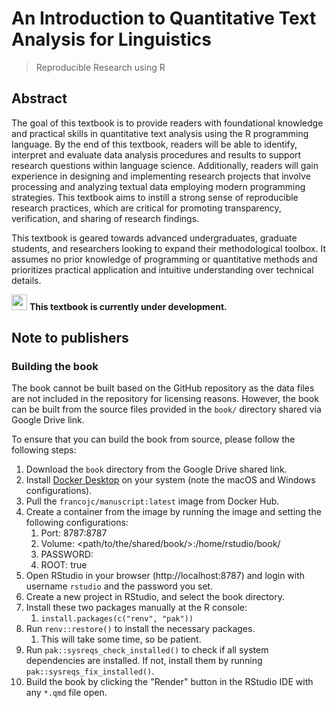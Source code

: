 # An Introduction to Quantitative Text Analysis for Linguistics
> Reproducible Research using R

## Abstract

The goal of this textbook is to provide readers with foundational knowledge and practical skills in quantitative text analysis using the R programming language. By the end of this textbook, readers will be able to identify, interpret and evaluate data analysis procedures and results to support research questions within language science. Additionally, readers will gain experience in designing and implementing research projects that involve processing and analyzing textual data employing modern programming strategies. This textbook aims to instill a strong sense of reproducible research practices, which are critical for promoting transparency, verification, and sharing of research findings.

This textbook is geared towards advanced undergraduates, graduate students, and researchers looking to expand their methodological toolbox. It assumes no prior knowledge of programming or quantitative methods and prioritizes practical application and intuitive understanding over technical details.

<img src="https://raw.githubusercontent.com/FortAwesome/Font-Awesome/0698449d50f2b95517562295a59d414afc68b369/svgs/solid/wrench.svg" width="25" height="25"> **This textbook is currently under development.**

## Note to publishers

### Building the book

The book cannot be built based on the GitHub repository as the data files are not included in the repository for licensing reasons. However, the book can be built from the source files provided in the `book/` directory shared via Google Drive link.

To ensure that you can build the book from source, please follow the following steps:

1. Download the `book` directory from the Google Drive shared link.
2. Install [Docker Desktop](https://www.docker.com/products/docker-desktop/) on your system (note the macOS and Windows configurations).
3. Pull the `francojc/manuscript:latest` image from Docker Hub.
4. Create a container from the image by running the image and setting the following configurations:
   1. Port: 8787:8787
   2. Volume: <path/to/the/shared/book/>:/home/rstudio/book/
   3. PASSWORD: <whatever>
   4. ROOT: true
5. Open RStudio in your browser (http://localhost:8787) and login with username `rstudio` and the password you set.
6. Create a new project in RStudio, and select the book directory.
7. Install these two packages manually at the R console:
   1. `install.packages(c("renv", "pak"))`
8. Run `renv::restore()` to install the necessary packages.
   1. This will take some time, so be patient.
9. Run `pak::sysreqs_check_installed()` to check if all system dependencies are installed. If not, install them by running `pak::sysreqs_fix_installed()`.
10. Build the book by clicking the "Render" button in the RStudio IDE with any `*.qmd` file open.
